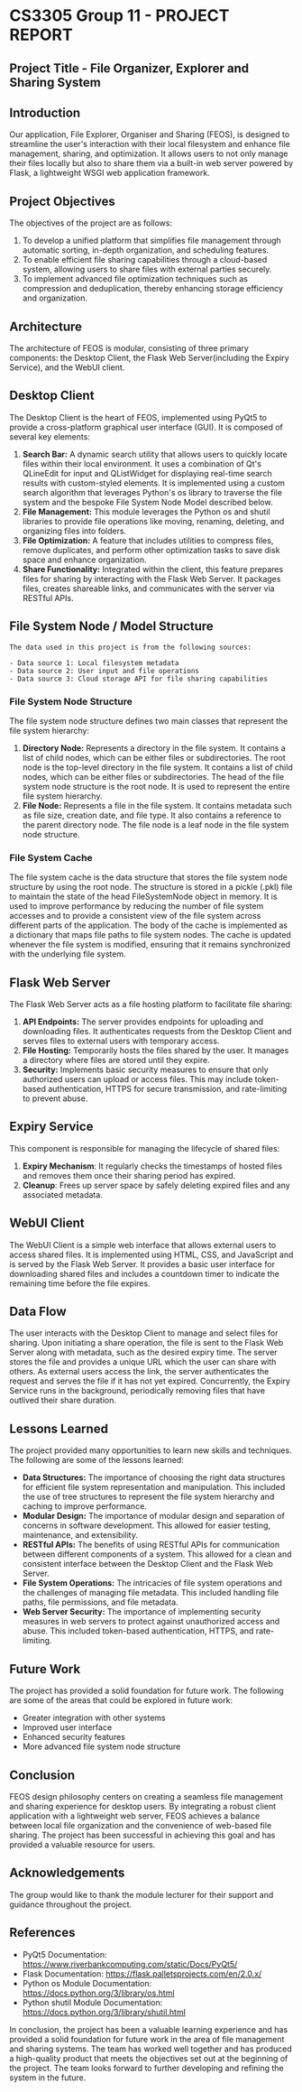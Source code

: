 # CS3305 Group 11 - PROJECT REPORT
## Project Title - File Organizer, Explorer and Sharing System

## Introduction

Our application, File Explorer, Organiser and Sharing (FEOS), is designed to streamline the user's interaction with their local filesystem and enhance file management, sharing, and optimization. It allows users to not only manage their files locally but also to share them via a built-in web server powered by Flask, a lightweight WSGI web application framework.

## Project Objectives

The objectives of the project are as follows:

1. To develop a unified platform that simplifies file management through automatic sorting, in-depth organization, and scheduling features.
2. To enable efficient file sharing capabilities through a cloud-based system, allowing users to share files with external parties securely.
3. To implement advanced file optimization techniques such as compression and deduplication, thereby enhancing storage efficiency and organization.

## Architecture

The architecture of FEOS is modular, consisting of three primary components: the Desktop Client, the Flask Web Server(including the Expiry Service), and the WebUI client.

## Desktop Client

The Desktop Client is the heart of FEOS, implemented using PyQt5 to provide a cross-platform graphical user interface (GUI). It is composed of several key elements:

1. **Search Bar:** A dynamic search utility that allows users to quickly locate files within their local environment. It uses a combination of Qt's QLineEdit for input and QListWidget for displaying real-time search results with custom-styled elements. It is implemented using a custom search algorithm that leverages Python's os library to traverse the file system and the bespoke File System Node Model described below.
2. **File Management:** This module leverages the Python os and shutil libraries to provide file operations like moving, renaming, deleting, and organizing files into folders.
3. **File Optimization:** A feature that includes utilities to compress files, remove duplicates, and perform other optimization tasks to save disk space and enhance organization.
3. **Share Functionality:** Integrated within the client, this feature prepares files for sharing by interacting with the Flask Web Server. It packages files, creates shareable links, and communicates with the server via RESTful APIs.

## File System Node / Model Structure

```plaintext
The data used in this project is from the following sources:

- Data source 1: Local filesystem metadata
- Data source 2: User input and file operations
- Data source 3: Cloud storage API for file sharing capabilities
```

### File System Node Structure

The file system node structure defines two main classes that represent the file system hierarchy:

1. **Directory Node:** Represents a directory in the file system. It contains a list of child nodes, which can be either files or subdirectories. The root node is the top-level directory in the file system. It contains a list of child nodes, which can be either files or subdirectories. The head of the file system node structure is the root node. It is used to represent the entire file system hierarchy.
2. **File Node:** Represents a file in the file system. It contains metadata such as file size, creation date, and file type. It also contains a reference to the parent directory node. The file node is a leaf node in the file system node structure. 

### File System Cache

The file system cache is the data structure that stores the file system node structure by using the root node. The structure is stored in a pickle (.pkl) file to maintain the state of the head FileSystemNode object in memory. It is used to improve performance by reducing the number of file system accesses and to provide a consistent view of the file system across different parts of the application. The body of the cache is implemented as a dictionary that maps file paths to file system nodes. The cache is updated whenever the file system is modified, ensuring that it remains synchronized with the underlying file system. 

## Flask Web Server

The Flask Web Server acts as a file hosting platform to facilitate file sharing:

1. **API Endpoints:** The server provides endpoints for uploading and downloading files. It authenticates requests from the Desktop Client and serves files to external users with temporary access.
2. **File Hosting:** Temporarily hosts the files shared by the user. It manages a directory where files are stored until they expire.
3. **Security:** Implements basic security measures to ensure that only authorized users can upload or access files. This may include token-based authentication, HTTPS for secure transmission, and rate-limiting to prevent abuse.

## Expiry Service
This component is responsible for managing the lifecycle of shared files:

1. **Expiry Mechanism**: It regularly checks the timestamps of hosted files and removes them once their sharing period has expired.
2. **Cleanup**: Frees up server space by safely deleting expired files and any associated metadata.


## WebUI Client
The WebUI Client is a simple web interface that allows external users to access shared files. It is implemented using HTML, CSS, and JavaScript and is served by the Flask Web Server. It provides a basic user interface for downloading shared files and includes a countdown timer to indicate the remaining time before the file expires.


## Data Flow
The user interacts with the Desktop Client to manage and select files for sharing. Upon initiating a share operation, the file is sent to the Flask Web Server along with metadata, such as the desired expiry time. The server stores the file and provides a unique URL which the user can share with others.
As external users access the link, the server authenticates the request and serves the file if it has not yet expired. Concurrently, the Expiry Service runs in the background, periodically removing files that have outlived their share duration.

## Lessons Learned
The project provided many opportunities to learn new skills and techniques. The following are some of the lessons learned:

- **Data Structures:** The importance of choosing the right data structures for efficient file system representation and manipulation. This included the use of tree structures to represent the file system hierarchy and caching to improve performance.
- **Modular Design:** The importance of modular design and separation of concerns in software development. This allowed for easier testing, maintenance, and extensibility. 
- **RESTful APIs:** The benefits of using RESTful APIs for communication between different components of a system. This allowed for a clean and consistent interface between the Desktop Client and the Flask Web Server.
- **File System Operations:** The intricacies of file system operations and the challenges of managing file metadata. This included handling file paths, file permissions, and file metadata.
- **Web Server Security:** The importance of implementing security measures in web servers to protect against unauthorized access and abuse. This included token-based authentication, HTTPS, and rate-limiting.

## Future Work
The project has provided a solid foundation for future work. The following are some of the areas that could be explored in future work:
- Greater integration with other systems
- Improved user interface
- Enhanced security features
- More advanced file system node structure

## Conclusion
FEOS design philosophy centers on creating a seamless file management and sharing experience for desktop users. By integrating a robust client application with a lightweight web server, FEOS achieves a balance between local file organization and the convenience of web-based file sharing.
The project has been successful in achieving this goal and has provided a valuable resource for users.

## Acknowledgements
The group would like to thank the module lecturer for their support and guidance throughout the project. 

## References
- PyQt5 Documentation: https://www.riverbankcomputing.com/static/Docs/PyQt5/
- Flask Documentation: https://flask.palletsprojects.com/en/2.0.x/
- Python os Module Documentation: https://docs.python.org/3/library/os.html
- Python shutil Module Documentation: https://docs.python.org/3/library/shutil.html

In conclusion, the project has been a valuable learning experience and has provided a solid foundation for future work in the area of file management and sharing systems. The team has worked well together and has produced a high-quality product that meets the objectives set out at the beginning of the project. The team looks forward to further developing and refining the system in the future.